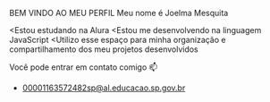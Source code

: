 BEM VINDO AO MEU PERFIL
Meu nome é Joelma Mesquita

<Estou estudando na Alura
<Estou me desenvolvendo na linguagem JavaScript
<Utilizo esse espaço para minha organização e compartilhamento dos meu projetos desenvolvidos


Você pode entrar em contato comigo 📫 
* 00001163572482sp@al.educacao.sp.gov.br
